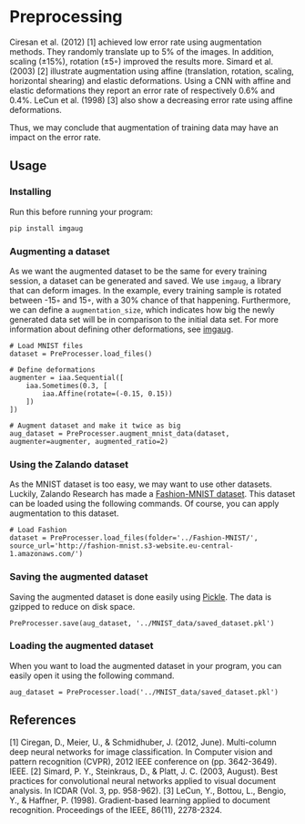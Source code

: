 # Preprocessing
Ciresan et al. (2012) [1] achieved low error rate using augmentation methods. They randomly translate up to 5% of the images. In addition, scaling (±15%), rotation (±5◦) improved the results more.
Simard et al. (2003) [2] illustrate augmentation using affine (translation, rotation, scaling, horizontal shearing) and elastic deformations. Using a CNN with affine and elastic deformations they report an error rate of respectively 0.6% and 0.4%.
LeCun et al. (1998) [3] also show a decreasing error rate using affine deformations.

Thus, we may conclude that augmentation of training data may have an impact on the error rate.

## Usage
### Installing
Run this before running your program:
```
pip install imgaug
```
### Augmenting a dataset
As we want the augmented dataset to be the same for every training session, a dataset can be generated and saved. We use `imgaug`, a library that can deform images. In the example, every training sample is rotated between -15◦ and 15◦, with a 30% chance of that happening. Furthermore, we can define a `augmentation_size`, which indicates how big the newly generated data set will be in comparison to the initial data set. For more information about defining other deformations, see [imgaug](http://imgaug.readthedocs.io/en/latest/source/augmenters.html).
```
# Load MNIST files
dataset = PreProcesser.load_files()

# Define deformations
augmenter = iaa.Sequential([
	iaa.Sometimes(0.3, [
		iaa.Affine(rotate=(-0.15, 0.15))
	])
])

# Augment dataset and make it twice as big
aug_dataset = PreProcesser.augment_mnist_data(dataset, augmenter=augmenter, augmented_ratio=2)
```

### Using the Zalando dataset
As the MNIST dataset is too easy, we may want to use other datasets. Luckily, Zalando Research has made a [Fashion-MNIST dataset](https://github.com/zalandoresearch/fashion-mnist). This dataset can be loaded using the following commands. Of course, you can apply augmentation to this dataset.

```
# Load Fashion
dataset = PreProcesser.load_files(folder='../Fashion-MNIST/', source_url='http://fashion-mnist.s3-website.eu-central-1.amazonaws.com/')
```

### Saving the augmented dataset
Saving the augmented dataset is done easily using [Pickle](https://docs.python.org/3/library/pickle.html). The data is gzipped to reduce on disk space.
```
PreProcesser.save(aug_dataset, '../MNIST_data/saved_dataset.pkl')
```

### Loading the augmented dataset
When you want to load the augmented dataset in your program, you can easily open it using the following command.
```
aug_dataset = PreProcesser.load('../MNIST_data/saved_dataset.pkl')
```

## References
[1] Ciregan, D., Meier, U., & Schmidhuber, J. (2012, June). Multi-column deep neural networks for image classification. In Computer vision and pattern recognition (CVPR), 2012 IEEE conference on (pp. 3642-3649). IEEE.
[2] Simard, P. Y., Steinkraus, D., & Platt, J. C. (2003, August). Best practices for convolutional neural networks applied to visual document analysis. In ICDAR (Vol. 3, pp. 958-962).
[3] LeCun, Y., Bottou, L., Bengio, Y., & Haffner, P. (1998). Gradient-based learning applied to document recognition. Proceedings of the IEEE, 86(11), 2278-2324.
